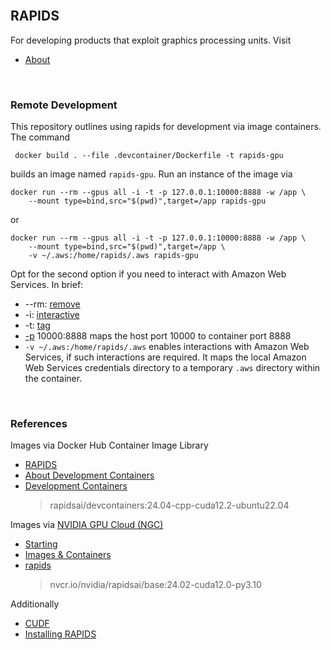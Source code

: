 
<br>

## RAPIDS

For developing products that exploit graphics processing units.  Visit

* [About](https://rapids.ai)

<br>

### Remote Development

This repository outlines using rapids for development via image containers.  The command

```shell
 docker build . --file .devcontainer/Dockerfile -t rapids-gpu
```

builds an image named `rapids-gpu`.  Run an instance of the image via

```shell
docker run --rm --gpus all -i -t -p 127.0.0.1:10000:8888 -w /app \
	--mount type=bind,src="$(pwd)",target=/app rapids-gpu
```

or

```shell
docker run --rm --gpus all -i -t -p 127.0.0.1:10000:8888 -w /app \
	--mount type=bind,src="$(pwd)",target=/app \
	-v ~/.aws:/home/rapids/.aws rapids-gpu
```

Opt for the second option if you need to interact with Amazon Web Services.  In brief:

* --rm: [remove](https://docs.docker.com/engine/reference/commandline/run/#:~:text=a%20container%20exits-,%2D%2Drm,-Automatically%20remove%20the)
* -i: [interactive](https://docs.docker.com/engine/reference/commandline/run/#:~:text=and%20reaps%20processes-,%2D%2Dinteractive,-%2C%20%2Di)
* -t: [tag](https://docs.docker.com/get-started/02_our_app/#:~:text=Finally%2C%20the-,%2Dt,-flag%20tags%20your)
* [-p](https://docs.docker.com/engine/reference/commandline/run/#:~:text=%2D%2Dpublish%20%2C-,%2Dp,-Publish%20a%20container%E2%80%99s) 10000:8888 maps the host port 10000 to container port 8888
* `-v ~/.aws:/home/rapids/.aws` enables interactions with Amazon Web Services, if such interactions are required.  It maps the local Amazon Web Services credentials directory to a temporary `.aws` directory within the container.

<br>

### References

Images via Docker Hub Container Image Library

* [RAPIDS](https://hub.docker.com/r/rapidsai/rapidsai)
* [About Development Containers](https://github.com/rapidsai/devcontainers)
* [Development Containers](https://hub.docker.com/r/rapidsai/devcontainers)
  > rapidsai/devcontainers:24.04-cpp-cuda12.2-ubuntu22.04

Images via [NVIDIA GPU Cloud (NGC)](https://catalog.ngc.nvidia.com)
* [Starting](https://catalog.ngc.nvidia.com/orgs/nvidia/collections/gettingstarted)
* [Images & Containers](https://catalog.ngc.nvidia.com/containers)
* [rapids](https://catalog.ngc.nvidia.com/orgs/nvidia/teams/rapidsai/containers/base)
  > nvcr.io/nvidia/rapidsai/base:24.02-cuda12.0-py3.10

Additionally
* [CUDF](https://github.com/rapidsai/cudf)
* [Installing RAPIDS](https://docs.rapids.ai/install)

<br>
<br>

<br>
<br>

<br>
<br>

<br>
<br>